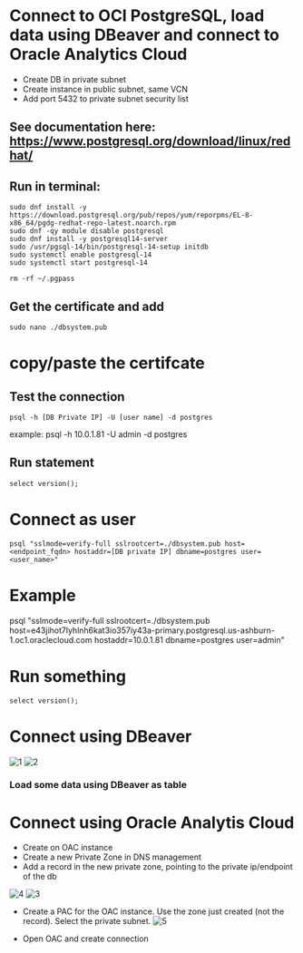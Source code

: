 # Connect to OCI PostgreSQL, load data using DBeaver and connect to Oracle Analytics Cloud

- Create DB in private subnet
- Create instance in public subnet, same VCN
- Add port 5432 to private subnet security list

## See documentation here: https://www.postgresql.org/download/linux/redhat/

## Run in terminal:
```
sudo dnf install -y https://download.postgresql.org/pub/repos/yum/reporpms/EL-8-x86_64/pgdg-redhat-repo-latest.noarch.rpm
sudo dnf -qy module disable postgresql
sudo dnf install -y postgresql14-server
sudo /usr/pgsql-14/bin/postgresql-14-setup initdb
sudo systemctl enable postgresql-14
sudo systemctl start postgresql-14
```

```rm -rf ~/.pgpass```

## Get the certificate and add
```
sudo nano ./dbsystem.pub
```
# copy/paste the certifcate 

## Test the connection
```psql -h [DB Private IP] -U [user name] -d postgres```

example: psql -h 10.0.1.81 -U admin -d postgres

## Run statement
```select version();```

# Connect as user
```psql "sslmode=verify-full sslrootcert=./dbsystem.pub host=<endpoint_fqdn> hostaddr=[DB private IP] dbname=postgres user=<user_name>"```

# Example
psql "sslmode=verify-full sslrootcert=./dbsystem.pub host=e43jihot7lyhlnh6kat3io357iy43a-primary.postgresql.us-ashburn-1.oc1.oraclecloud.com hostaddr=10.0.1.81 dbname=postgres user=admin"

# Run something
```select version();```


# Connect using DBeaver

![1](images/img_1.png)
![2](images/img_2.png)

### Load some data using DBeaver as table

# Connect using Oracle Analytis Cloud
- Create on OAC instance
- Create a new Private Zone in DNS management
- Add a record in the new private zone, pointing to the private ip/endpoint of the db

![4](images/img_4.png)
![3](images/img_3.png)

- Create a PAC for the OAC instance. Use the zone just created (not the record). Select the private subnet.
![5](images/img_5.png)

- Open OAC and create connection
